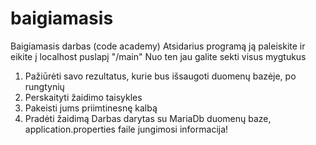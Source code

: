 # baigiamasis
Baigiamasis darbas (code academy)
Atsidarius programą ją paleiskite ir eikite į localhost puslapį "/main"
Nuo ten jau galite sekti visus mygtukus
  1. Pažiūrėti savo rezultatus, kurie bus išsaugoti duomenų bazėje, po rungtynių
  2. Perskaityti žaidimo taisykles
  3. Pakeisti jums priimtinesnę kalbą
  4. Pradėti žaidimą
Darbas darytas su MariaDb duomenų baze, application.properties faile jungimosi informacija!
